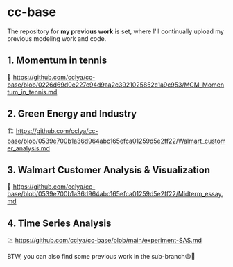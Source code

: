 # cc-base
The repository for **my previous work** is set, where I'll continually upload my previous modeling work and code. 

## 1. Momentum in tennis
🎾 <https://github.com/cclya/cc-base/blob/0226d69d0e227c94d9aa2c3921025852c1a9c953/MCM_Momentum_in_tennis.md>
## 2. Green Energy and Industry
🏗️ <https://github.com/cclya/cc-base/blob/0539e700b1a36d964abc165efca01259d5e2ff22/Walmart_customer_analysis.md>
## 3. Walmart Customer Analysis & Visualization
🏪 <https://github.com/cclya/cc-base/blob/0539e700b1a36d964abc165efca01259d5e2ff22/Midterm_essay.md>  
## 4. Time Series Analysis
💹 <https://github.com/cclya/cc-base/blob/main/experiment-SAS.md>

BTW, you can also find some previous work in the sub-branch😄🫶
